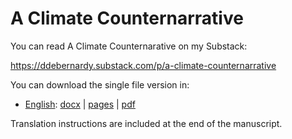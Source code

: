 # A Climate Counternarrative

You can read A Climate Counternarative on my Substack:

<https://ddebernardy.substack.com/p/a-climate-counternarrative>

You can download the single file version in:

- [English](./en): [docx](./raw/main/en/A%20Climate%20Counternarrative.docx) | [pages](./raw/main/en/A%20Climate%20Counternarrative.pages) | [pdf](./raw/main/en/A%20Climate%20Counternarrative.pdf)

Translation instructions are included at the end of the manuscript.
